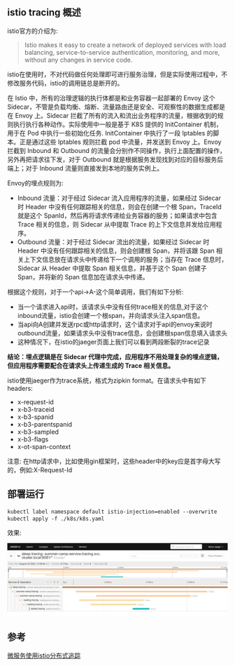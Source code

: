 ## istio tracing 概述

istio官方的介绍为:
> Istio makes it easy to create a network of deployed services with load balancing, service-to-service authentication, monitoring, and more, without any changes in service code.

istio在使用时，不对代码做任何处理即可进行服务治理，但是实际使用过程中，不修改服务代码，istio的调用链总是断开的。

在 Istio 中，所有的治理逻辑的执行体都是和业务容器一起部署的 Envoy 这个 Sidecar，不管是负载均衡、熔断、流量路由还是安全、可观察性的数据生成都是在 Envoy 上。Sidecar 拦截了所有的流入和流出业务程序的流量，根据收到的规则执行执行各种动作。实际使用中一般是基于 K8S 提供的 InitContainer 机制，用于在 Pod 中执行一些初始化任务. InitContainer 中执行了一段 Iptables 的脚本。正是通过这些 Iptables 规则拦截 pod 中流量，并发送到 Envoy 上。Envoy 拦截到 Inbound 和 Outbound 的流量会分别作不同操作，执行上面配置的操作，另外再把请求往下发，对于 Outbound 就是根据服务发现找到对应的目标服务后端上；对于 Inbound 流量则直接发到本地的服务实例上。

Envoy的埋点规则为:
- Inbound 流量：对于经过 Sidecar 流入应用程序的流量，如果经过 Sidecar 时 Header 中没有任何跟踪相关的信息，则会在创建一个根 Span，TraceId 就是这个 SpanId，然后再将请求传递给业务容器的服务；如果请求中包含 Trace 相关的信息，则 Sidecar 从中提取 Trace 的上下文信息并发给应用程序。
- Outbound 流量：对于经过 Sidecar 流出的流量，如果经过 Sidecar 时 Header 中没有任何跟踪相关的信息，则会创建根 Span，并将该跟 Span 相关上下文信息放在请求头中传递给下一个调用的服务；当存在 Trace 信息时，Sidecar 从 Header 中提取 Span 相关信息，并基于这个 Span 创建子 Span，并将新的 Span 信息加在请求头中传递。

根据这个规则，对于一个api->A-这个简单调用，我们有如下分析:
- 当一个请求进入api时，该请求头中没有任何trace相关的信息,对于这个inbound流量，istio会创建一个根span，并向请求头注入span信息。
- 当api向A创建并发送rpc或http请求时，这个请求对于api的envoy来说时outbound流量，如果请求头中没有trace信息，会创建根span信息填入请求头
- 这种情况下，在istio的jaeger页面上我们可以看到两段断裂的trace记录

**结论：埋点逻辑是在 Sidecar 代理中完成，应用程序不用处理复杂的埋点逻辑，但应用程序需要配合在请求头上传递生成的 Trace 相关信息。**

istio使用jaeger作为trace系统，格式为zipkin format。在请求头中有如下headers:

- x-request-id
- x-b3-traceid
- x-b3-spanid
- x-b3-parentspanid
- x-b3-sampled
- x-b3-flags
- x-ot-span-context

注意: 在http请求中，比如使用gin框架时，这些header中的key应是首字母大写的，例如:X-Request-Id

## 部署运行

```shell
kubectl label namespace default istio-injection=enabled --overwrite
kubectl apply -f ./k8s/k8s.yaml
```

效果:

![](../images/img_3.png)


## 参考

[微服务使用istio分布式追踪](https://hanamichi.wiki/posts/go-micro-istio/)